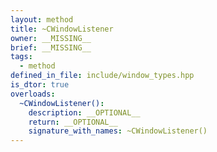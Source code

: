 ```yaml
---
layout: method
title: ~CWindowListener
owner: __MISSING__
brief: __MISSING__
tags:
  - method
defined_in_file: include/window_types.hpp
is_dtor: true
overloads:
  ~CWindowListener():
    description: __OPTIONAL__
    return: __OPTIONAL__
    signature_with_names: ~CWindowListener()
---
```

